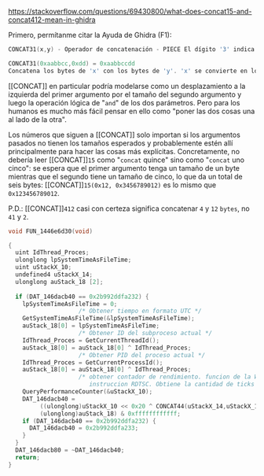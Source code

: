 https://stackoverflow.com/questions/69430800/what-does-concat15-and-concat412-mean-in-ghidra

Primero, permítanme citar la Ayuda de Ghidra (F1):

```c
CONCAT31(x,y) - Operador de concatenación - PIECE El dígito '3' indica el tamaño del operando de entrada 'x' en bytes. El dígito '1' indica el tamaño del operando de entrada 'y' en bytes. Los parámetros 'x' e 'y' contienen los valores que se van a concatenar.

CONCAT31(0xaabbcc,0xdd) = 0xaabbccdd
Concatena los bytes de 'x' con los bytes de 'y'. 'x' se convierte en los bytes más significativos y 'y' en los menos significativos en el resultado. Por lo tanto, todas estas "funciones" con el prefijo CONCAT pertenecen a un conjunto de funciones de descompilación internas utilizadas por Ghidra para expresar cosas que normalmente no se expresan simplemente en la representación de alto nivel similar a C.
```

[[CONCAT]] en particular podría modelarse como un desplazamiento a la izquierda del primer argumento por el tamaño del segundo argumento y luego la operación lógica de "``and``" de los dos parámetros. Pero para los humanos es mucho más fácil pensar en ello como "poner las dos cosas una al lado de la otra".

Los números que siguen a [[CONCAT]] solo importan si los argumentos pasados ​​no tienen los tamaños esperados y probablemente estén allí principalmente para hacer las cosas más explícitas. Concretamente, no debería leer [[CONCAT]]``15`` como "``concat`` quince" sino como "``concat`` uno cinco": se espera que el primer argumento tenga un tamaño de un byte mientras que el segundo tiene un tamaño de cinco, lo que da un total de seis bytes: [[CONCAT]]``15(0x12, 0x3456789012)`` es lo mismo que ``0x123456789012``.

P.D.: [[CONCAT]]``412`` casi con certeza significa concatenar ``4`` y ``12`` ``bytes``, no ``41`` y ``2``.

```c
void FUN_1446e6d30(void)

{
  uint IdThread_Proces;
  ulonglong lpSystemTimeAsFileTime;
  uint uStackX_10;
  undefined4 uStackX_14;
  ulonglong auStack_18 [2];
  
  if (DAT_146dacb40 == 0x2b992ddfa232) {
    lpSystemTimeAsFileTime = 0;
                    /* Obtener tiempo en formato UTC */
    GetSystemTimeAsFileTime(&lpSystemTimeAsFileTime);
    auStack_18[0] = lpSystemTimeAsFileTime;
                    /* Obtener ID del subproceso actual */
    IdThread_Proces = GetCurrentThreadId();
    auStack_18[0] = auStack_18[0] ^ IdThread_Proces;
                    /* Obtener PID del proceso actual */
    IdThread_Proces = GetCurrentProcessId();
    auStack_18[0] = auStack_18[0] ^ IdThread_Proces;
                    /* obtener contador de rendimiento. funcion de la WinApi para remplazar la
                       instruccion RDTSC. Obtiene la cantidad de ticks */
    QueryPerformanceCounter(&uStackX_10);
    DAT_146dacb40 =
         ((ulonglong)uStackX_10 << 0x20 ^ CONCAT44(uStackX_14,uStackX_10) ^ auStack_18[0] ^
         (ulonglong)auStack_18) & 0xffffffffffff;
    if (DAT_146dacb40 == 0x2b992ddfa232) {
      DAT_146dacb40 = 0x2b992ddfa233;
    }
  }
  DAT_146dacb80 = ~DAT_146dacb40;
  return;
}
```